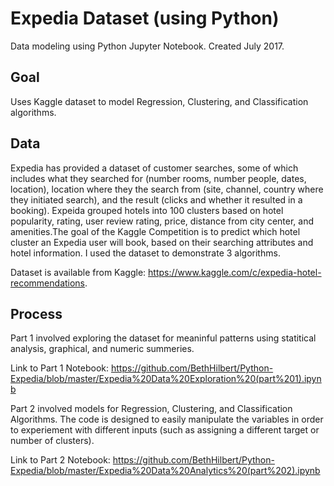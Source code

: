 # Expedia Dataset (using Python)

Data modeling using Python Jupyter Notebook. Created July 2017. 

Goal
--------------------
Uses Kaggle dataset to model Regression, Clustering, and Classification algorithms. 

Data
--------------------
Expedia has provided a dataset of customer searches, some of which includes what they searched for (number rooms, number people, dates, location), location where they the search from (site, channel, country where they initiated search), and the result (clicks and whether it resulted in a booking). Expeida grouped hotels into 100 clusters based on hotel popularity, rating, user review rating, price, distance from city center, and amenities.The goal of the Kaggle Competition is to predict which hotel cluster an Expedia user will book, based on their searching attributes and hotel information. I used the dataset to demonstrate 3 algorithms.

Dataset is available from Kaggle: https://www.kaggle.com/c/expedia-hotel-recommendations.

Process
--------------------
Part 1 involved exploring the dataset for meaninful patterns using statitical analysis, graphical, and numeric summeries.

Link to Part 1 Notebook: https://github.com/BethHilbert/Python-Expedia/blob/master/Expedia%20Data%20Exploration%20(part%201).ipynb

Part 2 involved models for Regression, Clustering, and Classification Algorithms. The code is designed to easily manipulate the variables in order to experiement with different inputs (such as assigning a different target or number of clusters).


Link to Part 2 Notebook: https://github.com/BethHilbert/Python-Expedia/blob/master/Expedia%20Data%20Analytics%20(part%202).ipynb
